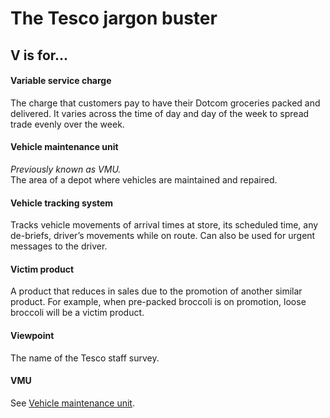 # The Tesco jargon buster

## V is for…

#### Variable service charge
The charge that customers pay to have their Dotcom groceries packed and delivered. It varies across the time of day and day of the week to spread trade evenly over the week.

#### Vehicle maintenance unit
*Previously known as VMU.*  
The area of a depot where vehicles are maintained and repaired.

#### Vehicle tracking system
Tracks vehicle movements of arrival times at store, its scheduled time, any de-briefs, driver’s movements while on route. Can also be used for urgent messages to the driver.

#### Victim product
A product that reduces in sales due to the promotion of another similar product. For example, when pre-packed broccoli is on promotion, loose broccoli will be a victim product.

#### Viewpoint
The name of the Tesco staff survey.

#### VMU
See [Vehicle maintenance unit](#vehicle-maintenance-unit).
